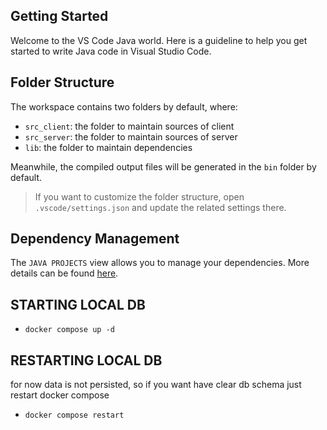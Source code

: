 ## Getting Started

Welcome to the VS Code Java world. Here is a guideline to help you get started to write Java code in Visual Studio Code.

## Folder Structure

The workspace contains two folders by default, where:

- `src_client`: the folder to maintain sources of client
- `src_server`: the folder to maintain sources of server
- `lib`: the folder to maintain dependencies

Meanwhile, the compiled output files will be generated in the `bin` folder by default.

> If you want to customize the folder structure, open `.vscode/settings.json` and update the related settings there.

## Dependency Management

The `JAVA PROJECTS` view allows you to manage your dependencies. More details can be found [here](https://github.com/microsoft/vscode-java-dependency#manage-dependencies).


## STARTING LOCAL DB
- `docker compose up -d`

## RESTARTING LOCAL DB
for now data is not persisted, so if you want have clear db schema just restart docker compose
- `docker compose restart`